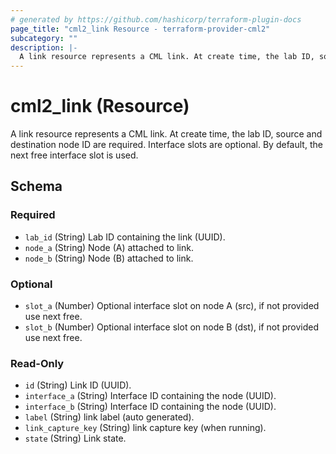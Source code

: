 ```yaml
---
# generated by https://github.com/hashicorp/terraform-plugin-docs
page_title: "cml2_link Resource - terraform-provider-cml2"
subcategory: ""
description: |-
  A link resource represents a CML link. At create time, the lab ID, source and destination node ID are required.  Interface slots are optional.  By default, the next free interface slot is used.
---
```


# cml2_link (Resource)

A link resource represents a CML link. At create time, the lab ID, source and destination node ID are required.  Interface slots are optional.  By default, the next free interface slot is used.



<!-- schema generated by tfplugindocs -->
## Schema

### Required

- `lab_id` (String) Lab ID containing the link (UUID).
- `node_a` (String) Node (A) attached to link.
- `node_b` (String) Node (B) attached to link.

### Optional

- `slot_a` (Number) Optional interface slot on node A (src), if not provided use next free.
- `slot_b` (Number) Optional interface slot on node B (dst), if not provided use next free.

### Read-Only

- `id` (String) Link ID (UUID).
- `interface_a` (String) Interface ID containing the node (UUID).
- `interface_b` (String) Interface ID containing the node (UUID).
- `label` (String) link label (auto generated).
- `link_capture_key` (String) link capture key (when running).
- `state` (String) Link state.
